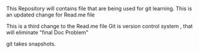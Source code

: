 This Repository will contains file that are being used for git learning.
This is an updated change for Read.me file

This is a third change to the Read.me file
Git is version control system , that will eliminate "final Doc Problem"

git  takes snapshots.
